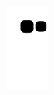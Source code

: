 

<a href="https://discord.gg/thd7EeKCjB" target="_blank"><img src="https://github.com/AstraaDev/AstraaDev/blob/output/github-contribution-grid-snake.svg" alt="snake"></a>

<p href="https://discord.gg/thd7EeKCjB" align="center">
    <img alt="" src=https://github-readme-stats.vercel.app/api?username=0verTube&show_icons=true&theme=tokyonight>
